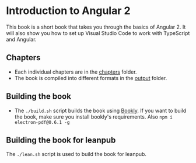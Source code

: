 # Introduction to Angular 2

This book is a short book that takes you through the basics of Angular 2. It will also show you how to set up Visual Studio Code to work with TypeScript and Angular.

## Chapters

- Each individual chapters are in the [chapters](chapters) folder.
- The book is compiled into different formats in the [output](output) folder.

## Building the book

- The `./build.sh` script builds the book using [Bookly](https://github.com/st32lth/bookly). If you want to build the book, make sure you install bookly's requirements. Also `npm i electron-pdf@0.6.1 -g`

## Building the book for leanpub

The `./lean.sh` script is used to build the book for leanpub.
